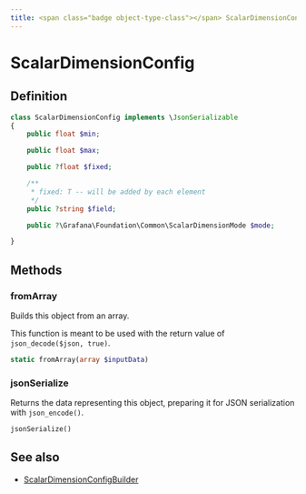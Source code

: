 ```yaml
---
title: <span class="badge object-type-class"></span> ScalarDimensionConfig
---
```

# <span class="badge object-type-class"></span> ScalarDimensionConfig

## Definition

```php
class ScalarDimensionConfig implements \JsonSerializable
{
    public float $min;

    public float $max;

    public ?float $fixed;

    /**
     * fixed: T -- will be added by each element
     */
    public ?string $field;

    public ?\Grafana\Foundation\Common\ScalarDimensionMode $mode;

}
```
## Methods

### <span class="badge object-method"></span> fromArray

Builds this object from an array.

This function is meant to be used with the return value of `json_decode($json, true)`.

```php
static fromArray(array $inputData)
```

### <span class="badge object-method"></span> jsonSerialize

Returns the data representing this object, preparing it for JSON serialization with `json_encode()`.

```php
jsonSerialize()
```

## See also

 * <span class="badge builder"></span> [ScalarDimensionConfigBuilder](./builder-ScalarDimensionConfigBuilder.md)
